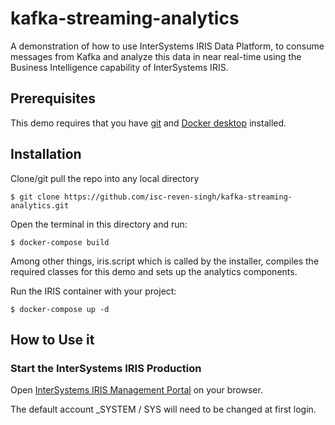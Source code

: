 # kafka-streaming-analytics
A demonstration of how to use InterSystems IRIS Data Platform, to consume messages from Kafka and analyze this data in near real-time using the Business Intelligence capability of InterSystems IRIS.
 
 ## Prerequisites
 This demo requires that you have [git](https://git-scm.com/book/en/v2/Getting-Started-Installing-Git) and [Docker desktop](https://www.docker.com/products/docker-desktop) installed.
 
 ## Installation 

Clone/git pull the repo into any local directory

```
$ git clone https://github.com/isc-reven-singh/kafka-streaming-analytics.git
```

Open the terminal in this directory and run:

```
$ docker-compose build
```
Among other things, iris.script which is called by the installer, compiles the required classes for this demo and sets up the analytics components.

Run the IRIS container with your project:

```
$ docker-compose up -d
```

## How to Use it
### Start the InterSystems IRIS Production
Open [InterSystems IRIS Management Portal](http://localhost:52773/csp/sys/UtilHome.csp) on your browser.

The default account _SYSTEM / SYS will need to be changed at first login.
